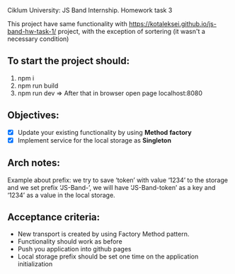 Ciklum University: JS Band Internship. Homework task 3

This project have same functionality with https://kotaleksei.github.io/js-band-hw-task-1/ project, 
with the exception of sortering (it wasn't a necessary condition)

## To start the project should:
1. npm i
2. npm run build 
3. npm run dev => After that in browser open page localhost:8080

## Objectives:
 - [x] Update your existing functionality by using **Method** **factory**
 - [x] Implement service for the local storage as **Singleton**

## Arch notes:
Example about prefix: we try to save ‘token’ with value ‘1234’ to the storage and we set prefix ‘JS-Band-’, we will have ‘JS-Band-token’ as a key and ‘1234’ as a value in the local storage.

## Acceptance criteria:
* New transport is created by using Factory Method pattern.
* Functionality should work as before
* Push you application into github pages
* Local storage prefix should be set one time on the application initialization
